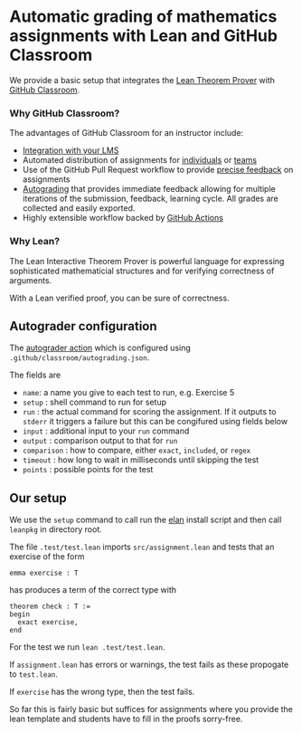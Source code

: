 # Automatic grading of mathematics assignments with Lean and GitHub Classroom

We provide a basic setup that integrates the 
[Lean Theorem Prover](leanprover.github.io) with 
[GitHub Classroom](https://classroom.github.com).

### Why GitHub Classroom?

The advantages of GitHub Classroom for an instructor include:
- [Integration with your LMS](https://docs.github.com/en/education/manage-coursework-with-github-classroom/teach-with-github-classroom/connect-a-learning-management-system-to-github-classroom) 
- Automated distribution of assignments for 
[individuals](https://docs.github.com/en/education/manage-coursework-with-github-classroom/teach-with-github-classroom/create-an-individual-assignment) or 
[teams](https://docs.github.com/en/education/manage-coursework-with-github-classroom/teach-with-github-classroom/create-a-group-assignment)
- Use of the GitHub Pull Request workflow to provide 
[precise feedback](https://docs.github.com/en/education/manage-coursework-with-github-classroom/teach-with-github-classroom/leave-feedback-with-pull-requests) 
on assignments
- [Autograding](https://docs.github.com/en/education/manage-coursework-with-github-classroom/teach-with-github-classroom/use-autograding) 
that provides immediate feedback allowing for multiple iterations of 
the submission, feedback, learning cycle. All grades are collected 
and easily exported. 
- Highly extensible workflow backed by 
[GitHub Actions](https://github.com/features/actions)

### Why Lean?

The Lean Interactive Theorem Prover is powerful language for 
expressing sophisticated mathematicial structures and for 
verifying correctness of arguments. 

With a Lean verified proof, you can be sure of correctness. 

## Autograder configuration

The [autograder action](https://github.com/education/autograding) 
which is configured using `.github/classroom/autograding.json`. 

The fields are 
- `name`: a name you give to each test to run, e.g. Exercise 5
- `setup` : shell command to run for setup 
- `run` : the actual command for scoring the assignment. If it 
outputs to `stderr` it triggers a failure but this can be 
congifured using fields below
- `input` : additional input to your `run` command 
- `output` : comparison output to that for `run` 
- `comparison` : how to compare, either `exact`, `included`, or 
`regex`
- `timeout` : how long to wait in milliseconds until skipping the test 
- `points` : possible points for the test

## Our setup

We use the `setup` command to call run the 
[elan](https://github.com/leanprover/elan)
install script and then call `leanpkg` in directory root. 

The file `.test/test.lean` imports `src/assignment.lean` and 
tests that an exercise of the form 
```lean
emma exercise : T
```
has produces a term of the correct type 
with 
```lean
theorem check : T :=
begin
  exact exercise, 
end
```
For the test we run `lean .test/test.lean`. 

If `assignment.lean` has errors or warnings, the test fails 
as these propogate to `test.lean`. 

If `exercise` has the wrong type, then the test fails. 

So far this is fairly basic but suffices for assignments where 
you provide the lean template and students have to fill 
in the proofs sorry-free. 